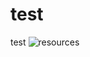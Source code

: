 # test
test
![resources](https://docs.google.com/drawings/d/e/2PACX-1vRpCphcWqASpNFgND38NAnbLbrPWFNDgjXVGa8NtS2KrR19AUAkwwHWFRY6iEzuuMrMbsh29pLfQqxc/pub?w=1440&h=1080)

